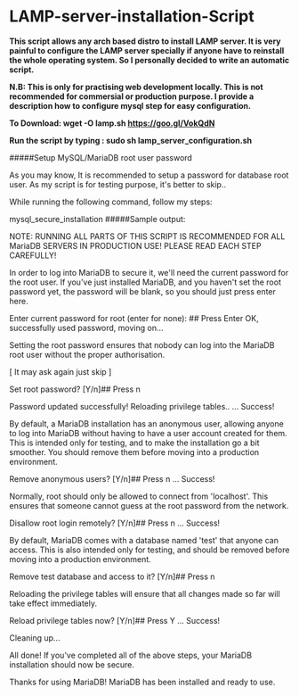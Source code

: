 # LAMP-server-installation-Script

<b>This script allows any arch based distro to install LAMP server. It is very painful to configure the LAMP server specially if anyone have to reinstall the whole operating system. So I personally decided to write an automatic script. 

N.B: This is only for practising web development locally. This is not recommended for commersial or production purpose. I provide a description how to configure mysql step for easy configuration. </b>

<b> To Download: wget -O lamp.sh https://goo.gl/VokQdN </b>

<b> Run the script by typing : sudo sh lamp_server_configuration.sh </b>

#####Setup MySQL/MariaDB root user password

As you may know, It is recommended to setup a password for database root user. As my script is for testing purpose, it's better to skip..

While running the following command, follow my steps:

mysql_secure_installation
#####Sample output:

NOTE: RUNNING ALL PARTS OF THIS SCRIPT IS RECOMMENDED FOR ALL MariaDB
 SERVERS IN PRODUCTION USE! PLEASE READ EACH STEP CAREFULLY!

In order to log into MariaDB to secure it, we'll need the current
password for the root user. If you've just installed MariaDB, and
you haven't set the root password yet, the password will be blank,
so you should just press enter here.

Enter current password for root (enter for none): ## Press Enter
OK, successfully used password, moving on...

Setting the root password ensures that nobody can log into the MariaDB
root user without the proper authorisation.

[ It may ask again just skip ]

Set root password? [Y/n]## Press n

Password updated successfully!
Reloading privilege tables..
 ... Success!

By default, a MariaDB installation has an anonymous user, allowing anyone
to log into MariaDB without having to have a user account created for
them. This is intended only for testing, and to make the installation
go a bit smoother. You should remove them before moving into a
production environment.

Remove anonymous users? [Y/n]## Press n
 ... Success!

Normally, root should only be allowed to connect from 'localhost'. This
ensures that someone cannot guess at the root password from the network.

Disallow root login remotely? [Y/n]## Press n
 ... Success!

By default, MariaDB comes with a database named 'test' that anyone can
access. This is also intended only for testing, and should be removed
before moving into a production environment.

Remove test database and access to it? [Y/n]## Press n

Reloading the privilege tables will ensure that all changes made so far
will take effect immediately.

Reload privilege tables now? [Y/n]## Press Y
 ... Success!

Cleaning up...

All done! If you've completed all of the above steps, your MariaDB
installation should now be secure.

Thanks for using MariaDB!
MariaDB has been installed and ready to use.
